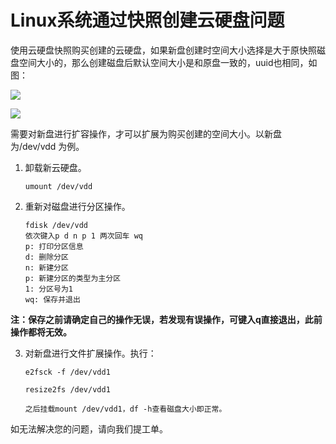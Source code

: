 # Linux系统通过快照创建云硬盘问题



使用云硬盘快照购买创建的云硬盘，如果新盘创建时空间大小选择是大于原快照磁盘空间大小的，那么创建磁盘后默认空间大小是和原盘一致的，uuid也相同，如图：

![](../../../../../image/Elastic-Compute/Virtual-Machine/Linux/Linux%E7%B3%BB%E7%BB%9F%E9%80%9A%E8%BF%87%E5%BF%AB%E7%85%A7%E5%88%9B%E5%BB%BA%E4%BA%91%E7%A1%AC%E7%9B%98%E9%97%AE%E9%A2%9801.png)

![](../../../../../image/Elastic-Compute/Virtual-Machine/Linux/Linux%E7%B3%BB%E7%BB%9F%E9%80%9A%E8%BF%87%E5%BF%AB%E7%85%A7%E5%88%9B%E5%BB%BA%E4%BA%91%E7%A1%AC%E7%9B%98%E9%97%AE%E9%A2%9802.png)

需要对新盘进行扩容操作，才可以扩展为购买创建的空间大小。以新盘为/dev/vdd 为例。

1. 卸载新云硬盘。

   ```shell
   umount /dev/vdd
   ```

2. 重新对磁盘进行分区操作。

   ```shell
   fdisk /dev/vdd
   依次键入p d n p 1 两次回车 wq
   p: 打印分区信息
   d: 删除分区
   n: 新建分区
   p: 新建分区的类型为主分区
   1: 分区号为1
   wq: 保存并退出
   ```

**注：保存之前请确定自己的操作无误，若发现有误操作，可键入q直接退出，此前操作都将无效。**

3. 对新盘进行文件扩展操作。执行：

   ```shell
   e2fsck -f /dev/vdd1
   
   resize2fs /dev/vdd1
   
   之后挂载mount /dev/vdd1，df -h查看磁盘大小即正常。
   ```

如无法解决您的问题，请向我们提工单。

